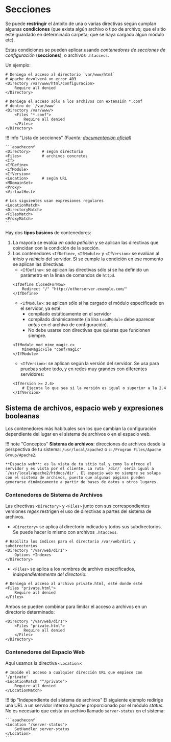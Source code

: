 # Secciones
Se puede **restringir** el ámbito de una o varias directivas según cumplan algunas **condiciones** (que exista algún archivo o tipo de archivo; que el sitio esté guardado en determinada carpeta; que se haya cargado algún módulo etc).

Estas condiciones se pueden aplicar usando _contenedores de secciones de configuración_ (**secciones**), o archivos `.htaccess`.

Un ejemplo:

```apacheconf
# Deniega el acceso al directorio `var/www/html`
# Apache devolverá un error 403
<Directory /var/www/html/configuracion>
    Require all denied
</Directory>
```

```apacheconf
# Deniega el acceso sólo a los archivos con extensión *.conf
# dentro de `/var/www`
<Directory /var/www/>
    <Files "*.conf">
        Require all denied
    </Files>    
</Directory>
```

!!! info "Lista de secciones"
    _(Fuente: [documentación oficial](http://httpd.apache.org/docs/current/sections.html))_

    ```apacheconf
    <Directory>     # según directorio
    <Files>         # archivos concretos
    <If>
    <IfDefine>
    <IfModule>
    <IfVersion>
    <Location>      # según URL
    <MDomainSet>
    <Proxy>
    <VirtualHost>

    # Los siguientes usan expresiones regulares
    <LocationMatch>
    <DirectoryMatch>
    <FilesMatch>
    <ProxyMatch>
    ```
Hay dos **tipos básicos** de contenedores:

1. La mayoría se evalúa _en cada petición_ y se aplican las directivas que coincidan con la condición de la sección.
2. Los contenedores `<IfDefine>`, `<IfModule>` y `<IfVersion>` se evalúan al _inicio_ y _reinicio_ del servidor. Si se cumple la condición en ese momento se aplican las directivas.
    - `<IfDefine>`: se aplican las directivas sólo si se ha definido un parámetro en la línea de comandos de `httpd`.
    ```apacheconf
    <IfDefine ClosedForNow>
        Redirect "/" "http://otherserver.example.com/"
    </IfDefine>
    ```
    - `<IfModule>`: se aplican sólo si ha cargado el módulo especificado en el servidor, ya esté:
        - compilado estáticamente en el servidor
        - compilado dinámicamente (la lína `LoadModule` debe aparecer _antes_ en el archivo de configuración).
        - No debe usarse con directivas que quieras que funcionen siempre.
    ```apacheconf
    <IfModule mod_mime_magic.c>
        MimeMagicFile "conf/magic"
    </IfModule>
    ```
    - `<IfVersion>`: se aplican según la versión del servidor. Se usa para pruebas sobre todo, y en redes muy grandes con diferentes servidores:
    ```apacheconf
    <IfVersion >= 2.4>
        # Ejecuta lo que sea si la versión es igual o superior a la 2.4
    </IfVersion>
    ```

## Sistema de archivos, espacio web y expresiones booleanas
Los contenedores más habituales son los que cambian la configuración dependiente del lugar en el sistema de archivos o en el espacio web.

!!! note "Conceptos"
    **Sistema de archivos**: direcciones de archivos desde la perspectiva de tu sistema: `/usr/local/apache2` o `c:/Program Files/Apache Group/Apache2`.

    **Espacio web**: es la vista de tu sitio tal y como la ofrece el servidor y es vista por el cliente. La ruta `/dir/` sería igual a `/usr/local/apache2/htdocs/dir`. El espacio web no siempre se solapa con el sistema de archivos, puesto que algunas páginas pueden generarse dinámicamente a partir de bases de datos u otros lugares.

### Contenedores de Sistema de Archivos
Las directivas `<Directory>` y `<Files>` junto con sus correspondientes versiones _regex_ restrigen el uso de directivas a partes del sistema de archivos.

- `<Directory>` se aplica al directorio indicado y todos sus subdirectorios. Se puede hacer lo mismo con archivos `.htaccess`.
```apacheconf
# Habilita los índices para el directorio /var/web/dir1 y subdirectorios
<Directory "/var/web/dir1">
    Options +Indexes
</Directory>
```
- `<Files>` se aplica a los nombres de archivo especificados, _independientemente del directorio_:
```apacheconf
# Deniega el acceso al archivo private.html, esté donde esté
<Files "private.html">
    Require all denied
</Files>
```

Ambos se pueden combinar para limitar el acceso a archivos en un directorio determinado:

```apacheconf
<Directory "/var/web/dir1">
    <Files "private.html">
        Require all denied
    </Files>
</Directory>
```

### Contenedores del Espacio Web
Aquí usamos la directiva `<Location>`:

```apacheconf
# Impide el acceso a cualquier dirección URL que empiece con '/private'
<LocationMatch "^/private">
    Require all denied
</LocationMatch>
```

!!! tip "Independiente del sistema de archivos"
    El siguiente ejemplo redirige una URL a un servidor interno Apache proporcionado por el módulo _status_. No es necesario que exista un archivo llamado `server-status` en el sistema:

    ```apacheconf
    <Location "/server-status">
        SetHandler server-status
    </Location>
    ```
